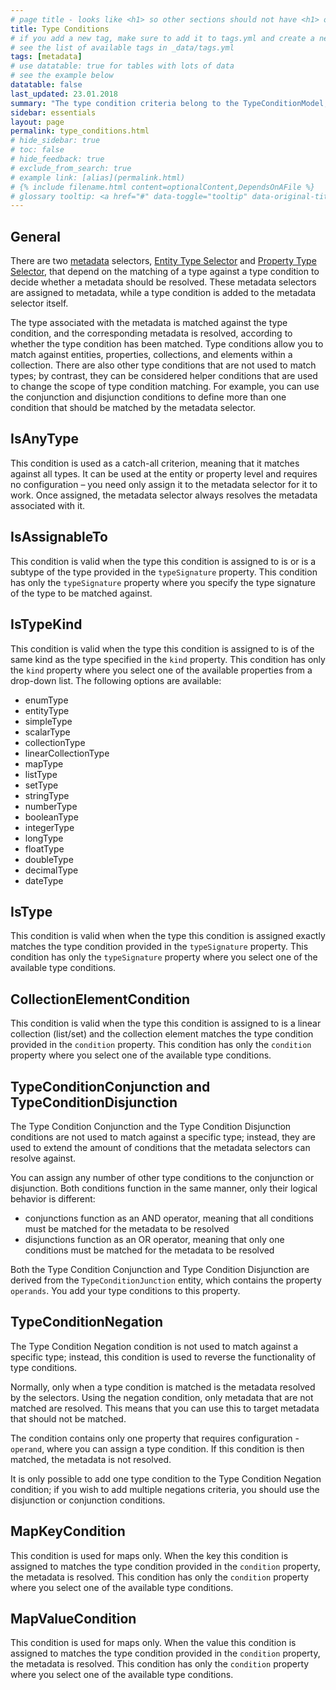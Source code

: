 ```yaml
---
# page title - looks like <h1> so other sections should not have <h1> or single-hash headings
title: Type Conditions
# if you add a new tag, make sure to add it to tags.yml and create a new page in pages/tags
# see the list of available tags in _data/tags.yml
tags: [metadata]
# use datatable: true for tables with lots of data
# see the example below
datatable: false
last_updated: 23.01.2018
summary: "The type condition criteria belong to the TypeConditionModel, and are used to match against a variety of types."
sidebar: essentials
layout: page
permalink: type_conditions.html
# hide_sidebar: true
# toc: false
# hide_feedback: true
# exclude_from_search: true
# example link: [alias](permalink.html)
# {% include filename.html content=optionalContent,DependsOnAFile %}
# glossary tooltip: <a href="#" data-toggle="tooltip" data-original-title="{{site.data.glossary.entity_type}}">entity types</a>
---
```



## General
There are two <a href="#" data-toggle="tooltip" data-original-title="{{site.data.glossary.metadata}}">metadata</a> selectors, [Entity Type Selector](entity_type_selector.html) and [Property Type Selector](property_type_selector.html), that depend on the matching of a type against a type condition to decide whether a metadata should be resolved. These metadata selectors are assigned to metadata, while a type condition is added to the metadata selector itself.

The type associated with the metadata is matched against the type condition, and the corresponding metadata is resolved, according to whether the type condition has been matched. Type conditions allow you to match against entities, properties, collections, and elements within a collection. There are also other type conditions that are not used to match types; by contrast, they can be considered helper conditions that are used to change the scope of type condition matching. For example, you can use the conjunction and disjunction conditions to define more than one condition that should be matched by the metadata selector.

## IsAnyType
This condition is used as a catch-all criterion, meaning that it matches against all types. It can be used at the entity or property level and requires no configuration – you need only assign it to the metadata selector for it to work. Once assigned, the metadata selector always resolves the metadata associated with it.

## IsAssignableTo
This condition is valid when the type this condition is assigned to is or is a subtype of the type provided in the `typeSignature` property. This condition has only the `typeSignature` property where you specify the type signature of the type to be matched against.

## IsTypeKind
This condition is valid when the type this condition is assigned to is of the same kind as the type specified in the `kind` property. This condition has only the `kind` property where you select one of the available properties from a drop-down list. The following options are available:
* enumType
* entityType
* simpleType
* scalarType
* collectionType
* linearCollectionType
* mapType
* listType
* setType
* stringType
* numberType
* booleanType
* integerType
* longType
* floatType
* doubleType
* decimalType
* dateType

## IsType
This condition is valid when when the type this condition is assigned exactly matches the type condition provided in the `typeSignature` property. This condition has only the `typeSignature` property where you select one of the available type conditions.

## CollectionElementCondition

This condition is valid when the type this condition is assigned to is a linear collection (list/set) and the collection element matches the type condition provided in the `condition` property. This condition has only the `condition` property where you select one of the available type conditions.

## TypeConditionConjunction and TypeConditionDisjunction

The Type Condition Conjunction and the Type Condition Disjunction conditions are not used to match against a specific type; instead, they are used to extend the amount of conditions that the metadata selectors can resolve against.

You can assign any number of other type conditions to the conjunction or disjunction. Both conditions function in the same manner, only their logical behavior is different:
* conjunctions function as an AND operator, meaning that all conditions must be matched for the metadata to be resolved
* disjunctions function as an OR operator, meaning that only one conditions must be matched for the metadata to be resolved

Both the Type Condition Conjunction and Type Condition Disjunction are derived from the `TypeConditionJunction` entity, which contains the property `operands`. You add your type conditions to this property.

## TypeConditionNegation
The Type Condition Negation condition is not used to match against a specific type; instead, this condition is used to reverse the functionality of type conditions.

Normally, only when a type condition is matched is the metadata resolved by the selectors. Using the negation condition, only metadata that are not matched are resolved. This means that you can use this to target metadata that should not be matched.

The condition contains only one property that requires configuration - `operand`, where you can assign a type condition. If this condition is then matched, the metadata is not resolved.

It is only possible to add one type condition to the Type Condition Negation condition; if you wish to add multiple negations criteria, you should use the disjunction or conjunction conditions.

## MapKeyCondition

This condition is used for maps only. When the key this condition is assigned to matches the type condition provided in the `condition` property, the metadata is resolved. This condition has only the `condition` property where you select one of the available type conditions.

## MapValueCondition

This condition is used for maps only. When the value this condition is assigned to matches the type condition provided in the `condition` property, the metadata is resolved. This condition has only the `condition` property where you select one of the available type conditions.
